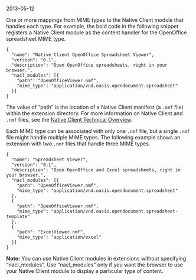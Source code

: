 2013-05-12

One or more mappings from MIME types to the Native Client module that handles each type. For example, the bold code in the following snippet registers a Native Client module as the content handler for the OpenOffice spreadsheet MIME type.

    {
      "name": "Native Client OpenOffice Spreadsheet Viewer",
      "version": "0.1",
      "description": "Open OpenOffice spreadsheets, right in your browser.",
      "nacl_modules": [{
        "path": "OpenOfficeViewer.nmf",
        "mime_type": "application/vnd.oasis.opendocument.spreadsheet"
      }]
    }

The value of “path” is the location of a Native Client manifest (a `.nmf` file) within the extension directory. For more information on Native Client and `.nmf` files, see the [Native Client Technical Overview](/docs/native-client/overview?csw=1).

Each MIME type can be associated with only one `.nmf` file, but a single `.nmf` file might handle multiple MIME types. The following example shows an extension with two `.nmf` files that handle three MIME types.

    {
      "name": "Spreadsheet Viewer",
      "version": "0.1",
      "description": "Open OpenOffice and Excel spreadsheets, right in your browser.",
      "nacl_modules": [{
        "path": "OpenOfficeViewer.nmf",
        "mime_type": "application/vnd.oasis.opendocument.spreadsheet"
      },
      {
        "path": "OpenOfficeViewer.nmf",
        "mime_type": "application/vnd.oasis.opendocument.spreadsheet-template"
      },
      {
        "path": "ExcelViewer.nmf",
        "mime_type": "application/excel"
      }]
    }

**Note:** You can use Native Client modules in extensions without specifying “nacl_modules”. Use “nacl_modules” only if you want the browser to use your Native Client module to display a particular type of content.
